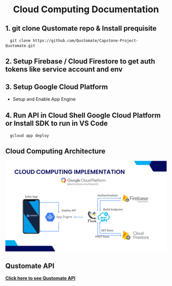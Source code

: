 # <p align="center">Cloud Computing Documentation</p>

## 1. git clone Qustomate repo & Install prequisite
      git clone https://github.com/Qustomate/Capstone-Project-Qustomate.git

## 2. Setup Firebase / Cloud Firestore to get auth tokens like service account and env

## 3. Setup Google Cloud Platform
- Setup and Enable App Engine

## 4. Run API in Cloud Shell Google Cloud Platform or Install SDK to run in VS Code
      gcloud app deploy

##    Cloud Computing Architecture
      
<img src="../Logo-Images/CC_Architecture.png">

##    Qustomate API

<a href="api/README.md"><strong>Click here to see Qustomate API</strong></a>

